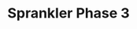 ---
slug: sprankler-phase-3
title: Sprankler Phase 3
description: "Sprankler Phase 3 is an exciting online game. Play for free directly in your browser!"
icon: /images/new_mods/Sprankler Phase 3.png
url: https://wowtbc.net/sprunkin/sprankler-phase3/index.html
previewImage: /images/new_mods/Sprankler Phase 3.png
type: new mods

# SEO配置
seo:
  title: "Sprankler Phase 3 - Play Free Online Game | Fun Browser Games"
  description: "Sprankler Phase 3 - Play this fun online game for free in your browser. No download required!"
  ogImage: "/images/new_mods/Sprankler Phase 3.png"
  keywords: "sprankler-phase-3, online game, browser game, free game, new mods game, play online"

videoUrls:
  - https://www.youtube.com/embed/example1
  - https://www.youtube.com/embed/example2

whyPlay:
  title: "Why Play Sprankler Phase 3?"
  items:
    - "Immersive Gameplay: Sprankler Phase 3 offers an engaging and immersive gaming experience that will keep you entertained for hours"
    - "Challenging Levels: Test your skills with increasingly difficult challenges and obstacles"
    - "Beautiful Graphics: Enjoy stunning visuals and smooth animations that bring the game world to life"
    - "Regular Updates: New content and features are added regularly to keep the game fresh and exciting"
    - "Free to Play: Experience all the fun without spending a penny"
    - "Community Features: Connect with other players, share strategies, and compete for high scores"
    - "Cross-Platform: Play on any device with a web browser, no downloads required"

features:
  title: "Key Features of Sprankler Phase 3"
  image: "/images/new_mods/Sprankler Phase 3.png"
  items:
    - "Intuitive Controls: Easy to learn controls make Sprankler Phase 3 accessible for players of all skill levels"
    - "Multiple Game Modes: Enjoy various gameplay options that provide different challenges and experiences"
    - "Character Customization: Personalize your gaming experience with unique characters and items"
    - "Achievement System: Complete special tasks to earn rewards and recognition"
    - "Leaderboards: Compete with players worldwide and see who can achieve the highest scores"

characteristics:
  title: "Game Characteristics"
  image: "/images/new_mods/Sprankler Phase 3.png"
  items:
    - "Genre: New mods game with elements of strategy and skill"
    - "Difficulty: Suitable for both casual gamers and those seeking a challenge"
    - "Play Time: Quick sessions or extended gameplay, depending on your preference"
    - "Art Style: Vibrant and engaging visuals that enhance the gaming experience"
    - "Sound Design: Immersive audio that complements the gameplay perfectly"

info: "Sprankler Phase 3 is an exciting online game that offers players a unique and engaging gaming experience. With its intuitive controls, stunning visuals, and challenging gameplay, Sprankler Phase 3 provides hours of entertainment for players of all ages and skill levels. Whether you're looking for a quick gaming session during a break or an extended play session, Sprankler Phase 3 delivers an immersive experience that will keep you coming back for more. The game features multiple levels of increasing difficulty, ensuring that players are constantly challenged as they progress. With regular updates adding new content and features, Sprankler Phase 3 remains fresh and exciting, providing endless entertainment options for its growing community of players."

howToPlayIntro: "Welcome to Sprankler Phase 3! This guide will walk you through the basics and help you master the game. Whether you're a beginner or looking to improve your skills, these tips and instructions will enhance your gaming experience."

howToPlaySteps:
  - title: "Getting Started"
    description: "Begin your Sprankler Phase 3 adventure by familiarizing yourself with the controls. Use your keyboard or mouse to navigate through the game interface. The tutorial will guide you through the basic mechanics and help you understand the objectives."
  - title: "Understanding the Objectives"
    description: "In Sprankler Phase 3, your main goal is to progress through levels by completing specific objectives. Each level presents unique challenges that require different strategies and approaches."
  - title: "Mastering the Controls"
    description: "Practice using the controls to improve your precision and reaction time. Sprankler Phase 3 requires quick reflexes and strategic thinking to overcome obstacles and defeat opponents."
  - title: "Utilizing Power-ups"
    description: "Collect power-ups throughout the game to enhance your abilities and overcome difficult challenges. Each power-up offers unique advantages that can be crucial for success."
  - title: "Developing Strategies"
    description: "As you progress in Sprankler Phase 3, develop effective strategies for different scenarios. Analyze patterns, anticipate challenges, and adapt your approach to maximize your performance."

faq:
  title: "Frequently Asked Questions about Sprankler Phase 3"
  items:
    - question: "Is Sprankler Phase 3 free to play?"
      answer: "Yes, Sprankler Phase 3 is completely free to play directly in your web browser. No downloads or purchases are required to enjoy the full game experience."
    - question: "Can I play Sprankler Phase 3 on mobile devices?"
      answer: "Yes, Sprankler Phase 3 is optimized for both desktop and mobile play. You can enjoy the game on any device with a web browser and internet connection."
    - question: "Are there any in-game purchases?"
      answer: "While Sprankler Phase 3 is free to play, there may be optional in-game purchases available for cosmetic items or additional features that don't affect core gameplay."
    - question: "How often is Sprankler Phase 3 updated?"
      answer: "The developers regularly update Sprankler Phase 3 with new content, features, and improvements based on player feedback and game performance."
    - question: "Can I play Sprankler Phase 3 offline?"
      answer: "Currently, Sprankler Phase 3 requires an internet connection to play as it's a browser-based online game."
    - question: "Is Sprankler Phase 3 suitable for children?"
      answer: "Yes, Sprankler Phase 3 is designed to be family-friendly and suitable for players of all ages."
    - question: "How do I report bugs or issues?"
      answer: "If you encounter any problems while playing Sprankler Phase 3, you can report them through the game's support page or contact the developers directly through their website."
    - question: "Still Have Questions?"
      answer: "If you have additional questions about Sprankler Phase 3 that aren't covered in this FAQ, please visit our support center or contact our customer service team for assistance."
---